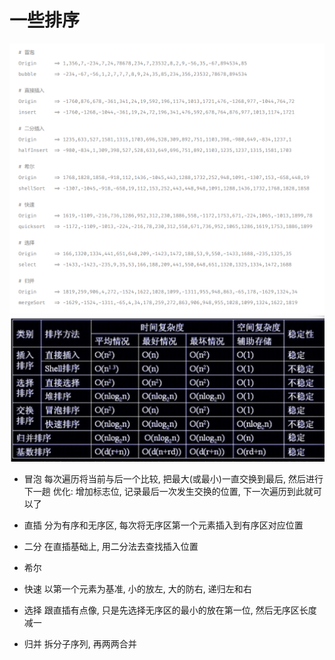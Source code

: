 # 一些排序

![some sort](./sort.png)
![some sort](./fzd.png)

- 冒泡
    每次遍历将当前与后一个比较, 把最大(或最小)一直交换到最后, 然后进行下一趟
    优化: 增加标志位, 记录最后一次发生交换的位置, 下一次遍历到此就可以了

- 直插
    分为有序和无序区, 每次将无序区第一个元素插入到有序区对应位置

- 二分
    在直插基础上, 用二分法去查找插入位置

- 希尔


- 快速
    以第一个元素为基准, 小的放左, 大的防右, 递归左和右

- 选择
    跟直插有点像, 只是先选择无序区的最小的放在第一位, 然后无序区长度减一

- 归并
    拆分子序列, 再两两合并